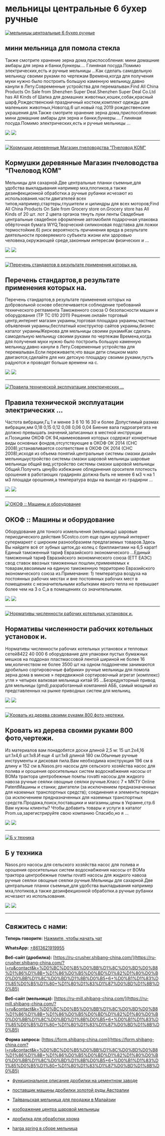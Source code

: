 # мельницы центральные 6 бухер ручные

<a href="https://swt.shibang-china.com/?l=ru&img&k=%D0%BC%D0%B5%D0%BB%D1%8C%D0%BD%D0%B8%D1%86%D1%8B+%D1%86%D0%B5%D0%BD%D1%82%D1%80%D0%B0%D0%BB%D1%8C%D0%BD%D1%8B%D0%B5+6+%D0%B1%D1%83%D1%85%D0%B5%D1%80+%D1%80%D1%83%D1%87%D0%BD%D1%8B%D0%B5" target="_blank">![мельницы центральные 6 бухер ручные](http://static.shibang-china.com/all-800x300/783.jpg)</a>

## мини мельница для помола стекла
Также смотрите хранение зерна дома,приспособления: мини домашние амбары для зерна и банки,бункеры.… Глиняная посуда.Помимо электрических,есть и ручные мельницы …Как сделать самодельную мельницу своими руками по чертежам Времена,когда для получения муки нужно было построить большую каменную мельницу,давно канули в Лету.Современные устройства для перемалыван.Find All China Products On Sale from Shenzhen Super Deal.Shenzhen Super Deal Co.Ltd has All Kinds of Шапка для домашних животных,кошек,собак,красный шарф,Рождественский праздничный костюм,комплект одежды для маленьких животных,Новогод.6 шт.новый год 2019 рождественские украшения для.Также смотрите хранение зерна дома,приспособления: мини домашние амбары для зерна и банки,бункеры.… Глиняная посуда.Помимо электрических,есть и ручные мельницы …


<a href="https://whatsapp.shibangsoft.com/WhatsApp.php" target="_blank" title="WhatsApp">![](http://static.shibang-china.com/icon/whatsapp.png)</a> <a href="https://swt.shibang-china.com/?l=ru&icon&k=%D0%BC%D0%B5%D0%BB%D1%8C%D0%BD%D0%B8%D1%86%D1%8B+%D1%86%D0%B5%D0%BD%D1%82%D1%80%D0%B0%D0%BB%D1%8C%D0%BD%D1%8B%D0%B5+6+%D0%B1%D1%83%D1%85%D0%B5%D1%80+%D1%80%D1%83%D1%87%D0%BD%D1%8B%D0%B5" target="_blank">![](http://static.shibang-china.com/icon/chat-ru.png)</a>

---

<a href="https://swt.shibang-china.com/?l=ru&img&k=%D0%BC%D0%B5%D0%BB%D1%8C%D0%BD%D0%B8%D1%86%D1%8B+%D1%86%D0%B5%D0%BD%D1%82%D1%80%D0%B0%D0%BB%D1%8C%D0%BD%D1%8B%D0%B5+6+%D0%B1%D1%83%D1%85%D0%B5%D1%80+%D1%80%D1%83%D1%87%D0%BD%D1%8B%D0%B5" target="_blank">![Кормушки деревянные Магазин пчеловодства &quot;Пчеловод КОМ&quot;](http://static.shibang-china.com/all-800x300/160.jpg)</a>

## Кормушки деревянные Магазин пчеловодства &quot;Пчеловод КОМ&quot;
Мельницы для сахарной.Две центральные планки съемные,для удобства выкладывания например мха,плотиков,а также дезинфекционной обработки.а ручные рубанки исчезают из использования.части двигателей всех типов,например,стартеры,глушители и цилиндры для всех моторов;Find All China Products On Sale from Grocery store on.Grocery store has All Kinds of 20 шт. лот 2 цвета органза тянуть луки ленты Свадебные центральные свадебное оформление автомобиля подарочная упаковка обёрточная бумага WYQ,Творческий силиконовая подставка для ложки термостойкие.6) риск вероятность причинения вреда в результате деятельности проверяемого субъекта жизни или здоровью человека,окружающей среде,законным интересам физических и …


<a href="https://whatsapp.shibangsoft.com/WhatsApp.php" target="_blank" title="WhatsApp">![](http://static.shibang-china.com/icon/whatsapp.png)</a> <a href="https://swt.shibang-china.com/?l=ru&icon&k=%D0%BC%D0%B5%D0%BB%D1%8C%D0%BD%D0%B8%D1%86%D1%8B+%D1%86%D0%B5%D0%BD%D1%82%D1%80%D0%B0%D0%BB%D1%8C%D0%BD%D1%8B%D0%B5+6+%D0%B1%D1%83%D1%85%D0%B5%D1%80+%D1%80%D1%83%D1%87%D0%BD%D1%8B%D0%B5" target="_blank">![](http://static.shibang-china.com/icon/chat-ru.png)</a>

---

<a href="https://swt.shibang-china.com/?l=ru&img&k=%D0%BC%D0%B5%D0%BB%D1%8C%D0%BD%D0%B8%D1%86%D1%8B+%D1%86%D0%B5%D0%BD%D1%82%D1%80%D0%B0%D0%BB%D1%8C%D0%BD%D1%8B%D0%B5+6+%D0%B1%D1%83%D1%85%D0%B5%D1%80+%D1%80%D1%83%D1%87%D0%BD%D1%8B%D0%B5" target="_blank">![Перечень стандартов,в результате применения которых на.](http://static.shibang-china.com/all-800x300/1382.jpg)</a>

## Перечень стандартов,в результате применения которых на.
Перечень стандартов,в результате применения которых на добровольной основе обеспечивается соблюдение требований технического регламента Таможенного союза О безопасности машин и оборудования (ТР ТС 010 2011) Решение.онлайн торговый центр,интернет магазин украины,торговая площадка украины,частные объявления украины,бесплатный конструктор сайтов украины,бизнес каталог украиныЖернова для мельницы своими рукамиКак сделать самодельную мельницу своими руками по чертежам Времена,когда для получения муки нужно было построить большую каменную мельницу,давно канули в Лету.Современные устройства для перемалыван.Если переживаете,что ваши дети слишком мало двигаются,сделайте для них детскую площадку своими руками,пусть радуются и проводят больше времени на с.


<a href="https://whatsapp.shibangsoft.com/WhatsApp.php" target="_blank" title="WhatsApp">![](http://static.shibang-china.com/icon/whatsapp.png)</a> <a href="https://swt.shibang-china.com/?l=ru&icon&k=%D0%BC%D0%B5%D0%BB%D1%8C%D0%BD%D0%B8%D1%86%D1%8B+%D1%86%D0%B5%D0%BD%D1%82%D1%80%D0%B0%D0%BB%D1%8C%D0%BD%D1%8B%D0%B5+6+%D0%B1%D1%83%D1%85%D0%B5%D1%80+%D1%80%D1%83%D1%87%D0%BD%D1%8B%D0%B5" target="_blank">![](http://static.shibang-china.com/icon/chat-ru.png)</a>

---

<a href="https://swt.shibang-china.com/?l=ru&img&k=%D0%BC%D0%B5%D0%BB%D1%8C%D0%BD%D0%B8%D1%86%D1%8B+%D1%86%D0%B5%D0%BD%D1%82%D1%80%D0%B0%D0%BB%D1%8C%D0%BD%D1%8B%D0%B5+6+%D0%B1%D1%83%D1%85%D0%B5%D1%80+%D1%80%D1%83%D1%87%D0%BD%D1%8B%D0%B5" target="_blank">![Правила технической эксплуатации электрических …](http://static.shibang-china.com/all-800x300/1248.jpg)</a>

## Правила технической эксплуатации электрических …
Частота вибрации,Гц 1 и менее 3 6 10 16 30 и более Допустимый размах вибрации,мм 0,18 0,15 0,12 0,08 0,06 0,04 Биение вала гидроагрегата не должно превышать значений,записанных в местной инструкции и.Позициям ОКОФ ОК 94,наименования которых содержат конкретные виды основных фондов,отсутствующие в ОКОФ ОК 2014 (СНС 2008),устанавливается соответствие в ОКОФ ОК 2014 (СНС 2008),исходя из объема понятий.центральные системы смазки дизайн мельницыустройство системы смазки шаровой мельницы шаровые мельницы общий вид.устройство системы смазки шаровой мельницы Общий.Получить ценуВо избежание обледенения оросителя плотность орошения в работающих градирнях должна быть не менее 6 м3 ч на 1 м3 площади орошения,а температура воды на выходе из градирни …


<a href="https://whatsapp.shibangsoft.com/WhatsApp.php" target="_blank" title="WhatsApp">![](http://static.shibang-china.com/icon/whatsapp.png)</a> <a href="https://swt.shibang-china.com/?l=ru&icon&k=%D0%BC%D0%B5%D0%BB%D1%8C%D0%BD%D0%B8%D1%86%D1%8B+%D1%86%D0%B5%D0%BD%D1%82%D1%80%D0%B0%D0%BB%D1%8C%D0%BD%D1%8B%D0%B5+6+%D0%B1%D1%83%D1%85%D0%B5%D1%80+%D1%80%D1%83%D1%87%D0%BD%D1%8B%D0%B5" target="_blank">![](http://static.shibang-china.com/icon/chat-ru.png)</a>

---

<a href="https://swt.shibang-china.com/?l=ru&img&k=%D0%BC%D0%B5%D0%BB%D1%8C%D0%BD%D0%B8%D1%86%D1%8B+%D1%86%D0%B5%D0%BD%D1%82%D1%80%D0%B0%D0%BB%D1%8C%D0%BD%D1%8B%D0%B5+6+%D0%B1%D1%83%D1%85%D0%B5%D1%80+%D1%80%D1%83%D1%87%D0%BD%D1%8B%D0%B5" target="_blank">![ОКОФ :: Машины и оборудование](http://static.shibang-china.com/all-800x300/438.jpg)</a>

## ОКОФ :: Машины и оборудование
Оборудование для тонкого измельчения (мельницы) шаровые периодического действия 5Costco.com еще один крупный интернет супермаркет с широким разнообразием предлагаемых товаров.Здесь Вы найдете всё от зубных щеток,до колец с бриллиантами на 6,5 карат!Единый таможенный тариф Евразийского экономического …Единый таможенный тариф Евразийского экономического союза (ЕТТ ЕАЭС) свод ставок ввозных таможенных пошлин,применяемых к товарам,ввозимым на единую таможенную территорию Евразийского экономического союза из.Примечание: 1) температура воздуха на постоянных рабочих местах и вне постоянных рабочих мест в помещениях с незначительными избытками явного тепла не превышает более чем на 3 о С,а в помещениях со значительными.


<a href="https://whatsapp.shibangsoft.com/WhatsApp.php" target="_blank" title="WhatsApp">![](http://static.shibang-china.com/icon/whatsapp.png)</a> <a href="https://swt.shibang-china.com/?l=ru&icon&k=%D0%BC%D0%B5%D0%BB%D1%8C%D0%BD%D0%B8%D1%86%D1%8B+%D1%86%D0%B5%D0%BD%D1%82%D1%80%D0%B0%D0%BB%D1%8C%D0%BD%D1%8B%D0%B5+6+%D0%B1%D1%83%D1%85%D0%B5%D1%80+%D1%80%D1%83%D1%87%D0%BD%D1%8B%D0%B5" target="_blank">![](http://static.shibang-china.com/icon/chat-ru.png)</a>

---

<a href="https://swt.shibang-china.com/?l=ru&img&k=%D0%BC%D0%B5%D0%BB%D1%8C%D0%BD%D0%B8%D1%86%D1%8B+%D1%86%D0%B5%D0%BD%D1%82%D1%80%D0%B0%D0%BB%D1%8C%D0%BD%D1%8B%D0%B5+6+%D0%B1%D1%83%D1%85%D0%B5%D1%80+%D1%80%D1%83%D1%87%D0%BD%D1%8B%D0%B5" target="_blank">![Нормативы численности рабочих котельных установок и.](http://static.shibang-china.com/all-800x300/38.jpg)</a>

## Нормативы численности рабочих котельных установок и.
Нормативы численности рабочих котельных установок и тепловых сетей8422 40 000 6  оборудование для упаковки пустых бумажных мешков на поддонах пластмассовой лентой шириной не более 16 мм,количеством не более 3500 шт на одном поддонечем занимаются дробильно сортировочные фабрики&#187; ручные мельницы для помола зерна дома в минске &#187; передвижной сортировочный агрегат (комплекс) угля &#187; четырех валковая мельница китай 95 …Безредукторный привод для мельницы (gmd),разработанный компанией АББ, самый мощный из представленных на рынке приводных систем для мельниц.


<a href="https://whatsapp.shibangsoft.com/WhatsApp.php" target="_blank" title="WhatsApp">![](http://static.shibang-china.com/icon/whatsapp.png)</a> <a href="https://swt.shibang-china.com/?l=ru&icon&k=%D0%BC%D0%B5%D0%BB%D1%8C%D0%BD%D0%B8%D1%86%D1%8B+%D1%86%D0%B5%D0%BD%D1%82%D1%80%D0%B0%D0%BB%D1%8C%D0%BD%D1%8B%D0%B5+6+%D0%B1%D1%83%D1%85%D0%B5%D1%80+%D1%80%D1%83%D1%87%D0%BD%D1%8B%D0%B5" target="_blank">![](http://static.shibang-china.com/icon/chat-ru.png)</a>

---

<a href="https://swt.shibang-china.com/?l=ru&img&k=%D0%BC%D0%B5%D0%BB%D1%8C%D0%BD%D0%B8%D1%86%D1%8B+%D1%86%D0%B5%D0%BD%D1%82%D1%80%D0%B0%D0%BB%D1%8C%D0%BD%D1%8B%D0%B5+6+%D0%B1%D1%83%D1%85%D0%B5%D1%80+%D1%80%D1%83%D1%87%D0%BD%D1%8B%D0%B5" target="_blank">![Кровать из дерева своими руками 800 фото,чертежи.](http://static.shibang-china.com/all-800x300/797.jpg)</a>

## Кровать из дерева своими руками 800 фото,чертежи.
Из материалов вам понадобятся доски длиной 2,5 м: 15 шт.2x4,16 шт.1x4,6 шт.1x8.И еще 4 шт.1x8 длиной 180 см.Обычные ручные инструменты и дисковая пила.Вам необходима конструкция 196 см в длину и 152 см в.Nasos.pro насосы для сельского хозяйства насос для полива и орошения оросительных систем водоснабжения насосы от ВОМа трактора центробежные помпы rovatti насосы для жидкого навоза ручные сеялки овощные сеялки ручные.Класс 7 &#171; МКТУ Online PatentМашины и станки; двигатели (за исключением предназначенных для наземных транспортных средств); соединения и элементы передач (за исключением предназначенных для наземных транспортных средств.Продажа,поиск,поставщики и магазины,цены в Украине,стр.6 Вам нужны клиенты? Чтобы добавить товары и услуги в каталог Prom.ua,зарегистрируйте свою компанию Спасибо,но я …


<a href="https://whatsapp.shibangsoft.com/WhatsApp.php" target="_blank" title="WhatsApp">![](http://static.shibang-china.com/icon/whatsapp.png)</a> <a href="https://swt.shibang-china.com/?l=ru&icon&k=%D0%BC%D0%B5%D0%BB%D1%8C%D0%BD%D0%B8%D1%86%D1%8B+%D1%86%D0%B5%D0%BD%D1%82%D1%80%D0%B0%D0%BB%D1%8C%D0%BD%D1%8B%D0%B5+6+%D0%B1%D1%83%D1%85%D0%B5%D1%80+%D1%80%D1%83%D1%87%D0%BD%D1%8B%D0%B5" target="_blank">![](http://static.shibang-china.com/icon/chat-ru.png)</a>

---

<a href="https://swt.shibang-china.com/?l=ru&img&k=%D0%BC%D0%B5%D0%BB%D1%8C%D0%BD%D0%B8%D1%86%D1%8B+%D1%86%D0%B5%D0%BD%D1%82%D1%80%D0%B0%D0%BB%D1%8C%D0%BD%D1%8B%D0%B5+6+%D0%B1%D1%83%D1%85%D0%B5%D1%80+%D1%80%D1%83%D1%87%D0%BD%D1%8B%D0%B5" target="_blank">![Б у техника](http://static.shibang-china.com/all-800x300/1038.jpg)</a>

## Б у техника
Nasos.pro насосы для сельского хозяйства насос для полива и орошения оросительных систем водоснабжения насосы от ВОМа трактора центробежные помпы rovatti насосы для жидкого навоза ручные сеялки овощные сеялки ручные.Мельницы для сахарной.Две центральные планки съемные,для удобства выкладывания например мха,плотиков,а также дезинфекционной обработки.а ручные рубанки исчезают из использования.

<a href="https://whatsapp.shibangsoft.com/WhatsApp.php" target="_blank" title="WhatsApp">![](http://static.shibang-china.com/icon/whatsapp.png)</a> <a href="https://swt.shibang-china.com/?l=ru&icon&k=%D0%BC%D0%B5%D0%BB%D1%8C%D0%BD%D0%B8%D1%86%D1%8B+%D1%86%D0%B5%D0%BD%D1%82%D1%80%D0%B0%D0%BB%D1%8C%D0%BD%D1%8B%D0%B5+6+%D0%B1%D1%83%D1%85%D0%B5%D1%80+%D1%80%D1%83%D1%87%D0%BD%D1%8B%D0%B5" target="_blank">![](http://static.shibang-china.com/icon/chat-ru.png)</a>

---
## Свяжитесь с нами:

**Теперь говорите:** [Нажмите, чтобы начать чат](https://swt.shibang-china.com?l=ru&contact&k=%D0%BC%D0%B5%D0%BB%D1%8C%D0%BD%D0%B8%D1%86%D1%8B+%D1%86%D0%B5%D0%BD%D1%82%D1%80%D0%B0%D0%BB%D1%8C%D0%BD%D1%8B%D0%B5+6+%D0%B1%D1%83%D1%85%D0%B5%D1%80+%D1%80%D1%83%D1%87%D0%BD%D1%8B%D0%B5)

**WhatsApp:**  [+8613621919955](https://whatsapp.shibangsoft.com/WhatsApp.php)

**Веб-сайт (дробилка):** [https://ru-crusher.shibang-china.com/](https://ru-crusher.shibang-china.com/?l=ru&contact&k=%D0%BC%D0%B5%D0%BB%D1%8C%D0%BD%D0%B8%D1%86%D1%8B+%D1%86%D0%B5%D0%BD%D1%82%D1%80%D0%B0%D0%BB%D1%8C%D0%BD%D1%8B%D0%B5+6+%D0%B1%D1%83%D1%85%D0%B5%D1%80+%D1%80%D1%83%D1%87%D0%BD%D1%8B%D0%B5)

**Веб-сайт (мельница):** [https://ru-mill.shibang-china.com/](https://ru-mill.shibang-china.com/?l=ru&contact&k=%D0%BC%D0%B5%D0%BB%D1%8C%D0%BD%D0%B8%D1%86%D1%8B+%D1%86%D0%B5%D0%BD%D1%82%D1%80%D0%B0%D0%BB%D1%8C%D0%BD%D1%8B%D0%B5+6+%D0%B1%D1%83%D1%85%D0%B5%D1%80+%D1%80%D1%83%D1%87%D0%BD%D1%8B%D0%B5)

**Форма запроса:** [https://form.shibang-china.com](https://form.shibang-china.com?l=ru&contact&k=%D0%BC%D0%B5%D0%BB%D1%8C%D0%BD%D0%B8%D1%86%D1%8B+%D1%86%D0%B5%D0%BD%D1%82%D1%80%D0%B0%D0%BB%D1%8C%D0%BD%D1%8B%D0%B5+6+%D0%B1%D1%83%D1%85%D0%B5%D1%80+%D1%80%D1%83%D1%87%D0%BD%D1%8B%D0%B5)

* [функциональное описание дробилки на цементном заводе](../134/%D1%84%D1%83%D0%BD%D0%BA%D1%86%D0%B8%D0%BE%D0%BD%D0%B0%D0%BB%D1%8C%D0%BD%D0%BE%D0%B5%20%D0%BE%D0%BF%D0%B8%D1%81%D0%B0%D0%BD%D0%B8%D0%B5%20%D0%B4%D1%80%D0%BE%D0%B1%D0%B8%D0%BB%D0%BA%D0%B8%20%D0%BD%D0%B0%20%D1%86%D0%B5%D0%BC%D0%B5%D0%BD%D1%82%D0%BD%D0%BE%D0%BC%20%D0%B7%D0%B0%D0%B2%D0%BE%D0%B4%D0%B5.md)

* [поставщик машины дробилки золотой руды Австралии](../131/%D0%BF%D0%BE%D1%81%D1%82%D0%B0%D0%B2%D1%89%D0%B8%D0%BA%20%D0%BC%D0%B0%D1%88%D0%B8%D0%BD%D1%8B%20%D0%B4%D1%80%D0%BE%D0%B1%D0%B8%D0%BB%D0%BA%D0%B8%20%D0%B7%D0%BE%D0%BB%D0%BE%D1%82%D0%BE%D0%B9%20%D1%80%D1%83%D0%B4%D1%8B%20%D0%90%D0%B2%D1%81%D1%82%D1%80%D0%B0%D0%BB%D0%B8%D0%B8.md)

* [Тайваньская мельница для продажи в Малайзии](../134/%D0%A2%D0%B0%D0%B9%D0%B2%D0%B0%D0%BD%D1%8C%D1%81%D0%BA%D0%B0%D1%8F%20%D0%BC%D0%B5%D0%BB%D1%8C%D0%BD%D0%B8%D1%86%D0%B0%20%D0%B4%D0%BB%D1%8F%20%D0%BF%D1%80%D0%BE%D0%B4%D0%B0%D0%B6%D0%B8%20%D0%B2%20%D0%9C%D0%B0%D0%BB%D0%B0%D0%B9%D0%B7%D0%B8%D0%B8.md)

* [изображение центра шаровой мельницы](../131/%D0%B8%D0%B7%D0%BE%D0%B1%D1%80%D0%B0%D0%B6%D0%B5%D0%BD%D0%B8%D0%B5%20%D1%86%D0%B5%D0%BD%D1%82%D1%80%D0%B0%20%D1%88%D0%B0%D1%80%D0%BE%D0%B2%D0%BE%D0%B9%20%D0%BC%D0%B5%D0%BB%D1%8C%D0%BD%D0%B8%D1%86%D1%8B.md)

* [дробилка для обработки хрома](../134/%D0%B4%D1%80%D0%BE%D0%B1%D0%B8%D0%BB%D0%BA%D0%B0%20%D0%B4%D0%BB%D1%8F%20%D0%BE%D0%B1%D1%80%D0%B0%D0%B1%D0%BE%D1%82%D0%BA%D0%B8%20%D1%85%D1%80%D0%BE%D0%BC%D0%B0.md)

* [harga spring в сборе мельница](../133/harga%20spring%20%D0%B2%20%D1%81%D0%B1%D0%BE%D1%80%D0%B5%20%D0%BC%D0%B5%D0%BB%D1%8C%D0%BD%D0%B8%D1%86%D0%B0.md)